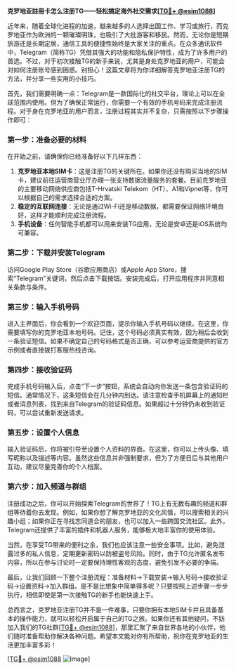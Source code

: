 **克罗地亚註冊卡怎么注册TG——轻松搞定海外社交需求[[TG💪+ @esim1088](https://t.me/s/esim1088)]**

近年来，随着全球化进程的加速，越来越多的人选择出国工作、学习或旅行，而克罗地亚作为欧洲的一颗璀璨明珠，也吸引了大批游客和移民。然而，无论你是短期旅游还是长期定居，通信工具的便捷性始终是大家关注的重点。在众多通讯软件中，Telegram（简称TG）凭借其强大的功能和隐私保护特性，成为了许多用户的首选。不过，对于初次接触TG的新手来说，尤其是身处克罗地亚的用户，可能会对如何注册账号感到困惑。别担心！这篇文章将为你详细解答克罗地亚注册TG的方法，并分享一些实用的小技巧。

首先，我们需要明确一点：Telegram是一款国际化的社交平台，理论上可以在全球范围内使用。但为了确保正常运行，你需要一个有效的手机号码来完成注册流程。对于身在克罗地亚的用户而言，注册过程其实并不复杂，只需按照以下步骤操作即可：

### 第一步：准备必要的材料

在开始之前，请确保你已经准备好以下几样东西：
1. **克罗地亚本地SIM卡**：这是注册TG的关键所在。如果你还没有购买当地的SIM卡，建议前往运营商营业厅办理一张支持数据流量服务的套餐。目前克罗地亚的主要移动网络供应商包括T-Hrvatski Telekom（HT）、A1和Vipnet等，你可以根据自己的需求选择合适的方案。
2. **稳定的互联网连接**：无论是通过Wi-Fi还是移动数据，都需要保证网络环境良好，这样才能顺利完成注册流程。
3. **手机设备**：任何智能手机都可以用来安装TG应用，无论是安卓还是iOS系统均可兼容。

### 第二步：下载并安装Telegram

访问Google Play Store（谷歌应用商店）或Apple App Store，搜索“Telegram”关键词，然后点击下载按钮。安装完成后，打开应用程序并同意相关条款与条件。

### 第三步：输入手机号码

进入主界面后，你会看到一个欢迎页面，提示你输入手机号码以继续。在这里，你需要填写你的克罗地亚本地号码。记住，这个号码必须真实有效，因为稍后会收到一条验证短信。如果不确定自己的号码格式是否正确，可以参考运营商提供的官方示例或者直接拨打客服热线咨询。

### 第四步：接收验证码

完成手机号码输入后，点击“下一步”按钮，系统会自动向你发送一条包含验证码的短信。通常情况下，这条短信会在几分钟内到达。请注意检查手机屏幕上的通知栏或者消息列表，找到来自Telegram的验证码信息。如果超过十分钟仍未收到验证码，可以尝试重新发送请求。

### 第五步：设置个人信息

输入验证码后，你将被引导至设置个人资料的界面。在这里，你可以上传头像、填写昵称以及描述等内容。虽然这些信息并非强制要求，但为了方便日后与其他用户互动，建议尽量完善你的个人档案。

### 第六步：加入频道与群组

注册成功之后，你可以开始探索Telegram的世界了！TG上有无数有趣的频道和群组等待着你去发现。例如，如果你想了解克罗地亚的文化风情，可以搜索相关的兴趣小组；如果你正在寻找志同道合的朋友，也可以加入一些跨国交流社区。此外，Telegram还提供了丰富的插件和机器人服务，能够极大地丰富你的使用体验。

当然，在享受TG带来的便利之余，我们也应该注意一些安全事项。比如，避免泄露过多的私人信息，定期更新密码以防被盗号风险。同时，由于TG允许匿名发布内容，所以在参与讨论时一定要保持理性客观的态度，避免引发不必要的争端。

最后，让我们回顾一下整个注册流程：准备材料→下载安装→输入号码→接收验证码→设置资料→加入群组。是不是比想象中简单得多呢？只要按照上述步骤一步步执行，相信即使是第一次接触TG的新手也能快速上手。

总而言之，克罗地亚注册TG并不是一件难事，只要你拥有本地SIM卡并且具备基本的操作能力，就可以轻松开启属于自己的TG之旅。如果你还有其他疑问，不妨加入我们的TG社群[[TG💪+ @esim1088](https://t.me/s/esim1088)]，那里汇聚了来自世界各地的小伙伴，他们随时准备帮助你解决各种问题。希望本文能对你有所帮助，祝你在克罗地亚的生活更加丰富多彩！

[[TG💪+ @esim1088](https://t.me/s/esim1088) ![Image](https://i.postimg.cc/4NQfJmqS/Snipaste-2025-05-13-00-14-12.png)]